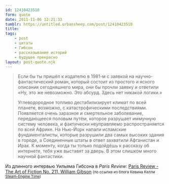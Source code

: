 ```yaml
---
id: 12410423510
form: quote
date: 2011-11-06 12:21:33
tumblr: https://untitled.urbansheep.com/post/12410423510
title: 
tags:
    - post
    - цитаты
    - Гибсон
    - рассказывание историй
    - будущее прекрасно
layout: post-quote.njk
---
```


<blockquote>
<p>Если бы ты пришёл к издателю в 1981-м с заявкой на научно-фантастический роман, который состоит из простого и ясного описания сегодняшнего мира, они бы прочли заявку и ответили «Ну, это же невозможно. Это абсурд. Здесь нет никакой логики.»</p>

<p>Углеводородное топливо дестабилизирует климат по всей планете, возможно, с катастрофическими последствиями. Появляется очень заразное и смертельное заболевание, передающееся половым путём, которое разрушает иммунную систему человека, и фактически неуправляемо распространяется по всей Африке. На Нью-Йорк напали исламские фундаменталисты, которые разрушили два самых высоких здания в городе, а Соединенные штаты в ответ захватили Афганистан и Ирак. К моменту, когда ты только подойдёшь к рассказу об интернете, тебя уже выставят за дверь. В этом слишком много научной фантастики.</p>
</blockquote>

Из длинного интервью Уильяма Гибсона в <i>Paris Review</i>: <a href="http://www.theparisreview.org/interviews/6089/the-art-of-fiction-no-211-william-gibson">Paris Review - The Art of Fiction No. 211, William Gibson</a> <small>(по ссылке из блога Кевина Келли <a href="http://www.kk.org/thetechnium/archives/2011/11/steam-engine-ti.php">Steam-Engine Time</a>)</small>
